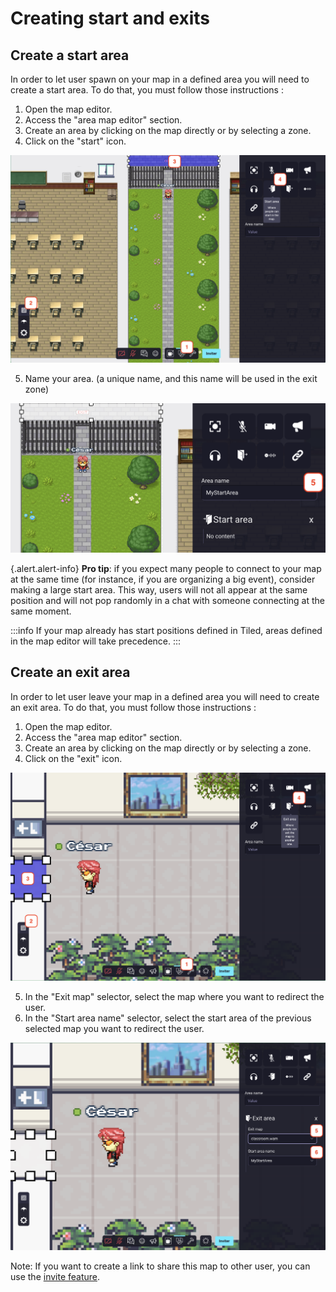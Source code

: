 # Creating start and exits

## Create a start area
In order to let user spawn on your map in a defined area you will need to create a start area.
To do that, you must follow those instructions :
1. Open the map editor.
2. Access the "area map editor" section.
3. Create an area by clicking on the map directly or by selecting a zone.
4. Click on the "start" icon.
<div class="row">
    <div class="col">
        <img src="../../images/editor/start_area_1.png" class="figure-img img-fluid rounded" alt="" />
    </div>
</div>

5. Name your area. (a unique name, and this name will be used in the exit zone)
<div class="row">
    <div class="col">
        <img src="../../images/editor/start_area_2.png" class="figure-img img-fluid rounded" alt="" />
    </div>
</div>

{.alert.alert-info}
**Pro tip**: if you expect many people to connect to your map at the same time (for instance, if you are organizing a big event), consider making a large start area. This way, users will not all appear at the same position and will not pop randomly in a chat with someone connecting at the same moment.

:::info
If your map already has start positions defined in Tiled, areas defined in the map editor will take precedence. 
:::

## Create an exit area
In order to let user leave your map in a defined area you will need to create an exit area.
To do that, you must follow those instructions :
1. Open the map editor.
2. Access the "area map editor" section.
3. Create an area by clicking on the map directly or by selecting a zone.
4. Click on the "exit" icon.
<div class="row">
    <div class="col">
        <img src="../../images/editor/exit_area_1.png" class="figure-img img-fluid rounded" alt="" />
    </div>
</div>

5. In the "Exit map" selector, select the map where you want to redirect the user.
6. In the "Start area name" selector, select the start area of the previous selected map you want to redirect the user.
<div class="row">
    <div class="col">
        <img src="../../images/editor/exit_area_2.png" class="figure-img img-fluid rounded" alt="" />
    </div>
</div>

Note: If you want to create a link to share this map to other user, you can use the [invite feature](../../invite.md).
